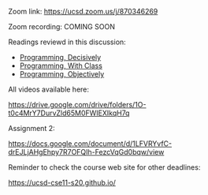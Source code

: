Zoom link: https://ucsd.zoom.us/j/870346269

Zoom recording: COMING SOON

Readings reviewd in this discussion:
- [Programming, Decisively](https://cseweb.ucsd.edu/classes/sp17/cse11-a/lecture4.html)
- [Programming, With Class](https://cseweb.ucsd.edu/classes/sp17/cse11-a/lecture5.html)
- [Programming, Objectively](https://cseweb.ucsd.edu/classes/sp17/cse11-a/lecture6.html)

All videos available here:

https://drive.google.com/drive/folders/1O-t0c4MrY7DurvZld65M0FWIEXIkqH7q

Assignment 2:

https://docs.google.com/document/d/1LFVRYvfC-drEJLjAHgEhpy7R7OFQIh-FezcVqGd0bqw/view

Reminder to check the course web site for other deadlines:

https://ucsd-cse11-s20.github.io/

